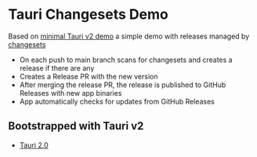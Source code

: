 # Tauri Changesets Demo

Based on [minimal Tauri v2 demo](https://github.com/sitek94/tauri-minimal-demo) a simple demo with
releases managed by [changesets](https://github.com/changesets/changesets)

- On each push to main branch scans for changesets and creates a release if there are any
- Creates a Release PR with the new version
- After merging the release PR, the release is published to GitHub Releases with new app binaries
- App automatically checks for updates from GitHub Releases

## Bootstrapped with Tauri v2

- [Tauri 2.0](https://tauri.app/)
